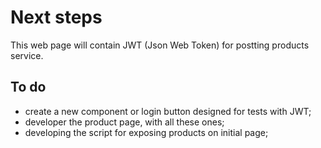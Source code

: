 # Next steps

This web page will contain JWT (Json Web Token) for postting products service.

## To do

* create a new component or login button designed for tests with JWT;
* developer the product page, with all these ones;
* developing the script for exposing products on initial page;